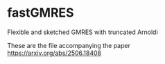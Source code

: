 # fastGMRES
Flexible and sketched GMRES with truncated Arnoldi

These are the file accompanying the paper https://arxiv.org/abs/2506.18408
